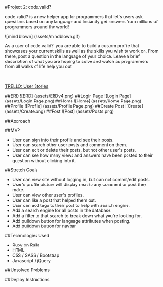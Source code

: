 #Project 2: code.valid?

code.valid? is a new helper app for programmers that let's users ask questions based on any language and instantly get answers from millions of programmers around the world!

![mind blown] (assets/mindblown.gif)

As a user of code.valid?, you are able to build a custom profile that showcases your current skills as well as the skills you wish to work on. From there, post a question in the language of your choice. Leave a brief description of what you are hoping to solve and watch as programmers from all walks of life help you out.  

<br></br>
[TRELLO:  User Stories](https://trello.com/b/pYBlbrqF/project-2-code-valid)

##ERD
![ERD] (assets/ERDv4.png)
##Login Page
![Login Page] (assets/Login Page.png)
##Home
![Home] (assets/Home Page.png)
##Profile
![Profile] (assets/Profile Page.png)
##Create Post 
![Create] (assets/Create.png)
##Post
![Post] (assets/Posts.png)



##Approach 

##MVP
- User can sign into their profile and see their posts.
- User can search other user posts and comment on them.
- User can edit or delete their posts, but not other user's posts.
- User can see how many views and answers have been posted to their question without clicking into it.


##Stretch Goals
- User can view site without logging in, but can not commit/edit posts.
- User's profile picture will display next to any comment or post they make.
- User can view other user's profiles.
- User can like a post that helped them out.
- User can add tags to their post to help with search engine.
- Add a search engine for all posts in the database.
- Add a filter to that search to break down what you're looking for.
- Add pulldown button for language attributes when posting.
- Add pulldown button for navbar


##Technologies Used
- Ruby on Rails 
- HTML
- CSS / SASS / Bootstrap
- Javascript / jQuery

##Unsolved Problems

##Deploy Instructions
